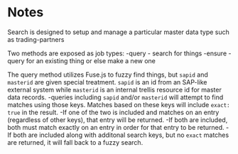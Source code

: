# Notes

Search is designed to setup and manage a particular master data type such as trading-partners

Two methods are exposed as job types:
-query - search for things
-ensure - query for an existing thing or else make a new one

The query method utilizes Fuse.js to fuzzy find things, but `sapid` and `masterid` are given special treatment. `sapid` is an id from an SAP-like external system while `masterid` is an internal trellis resource id for master data records.
-queries including `sapid` and/or `masterid` will attempt to find matches using those keys. Matches based on these keys will include `exact: true` in the result.
-If one of the two is included and matches on an entry (regardless of other keys), that entry will be returned.
-If both are included, both must match exactly on an entry in order for that entry to be returned.
-If both are included along with additonal search keys, but no `exact` matches are returned, it will fall back to a fuzzy search.
